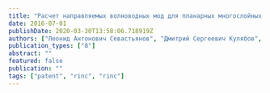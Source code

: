 ```yaml
---
title: "Расчет направляемых волноводных мод для планарных многослойных тонкопленочных волноводов"
date: 2016-07-01
publishDate: 2020-03-30T13:58:06.718919Z
authors: ["Леонид Антонович Севастьянов", "Дмитрий Сергеевич Кулябов", "Мигран Нельсонович Геворкян", "Анна Владиславовна Королькова"]
publication_types: ["8"]
abstract: ""
featured: false
publication: ""
tags: ["patent", "rinc", "rinc"]
---
```


